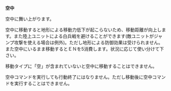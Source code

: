 **空中**

空中に舞い上がります。

空中に移動すると地形による移動力低下が起こらないため、移動距離が向上します。また陸上ユニットによる白兵戦を避けることができます(敵ユニットがジャンプ攻撃を使える場合は例外)。ただし地形による防御効果は受けられません。また空中にいるまま移動するとＥＮを5消費します。状況に応じて使い分けて下さい。

移動タイプに「空」が含まれていないと空中に移動することはできません。

空中コマンドを実行しても行動終了にはなりません。ただし移動後に空中コマンドを実行することはできません。
